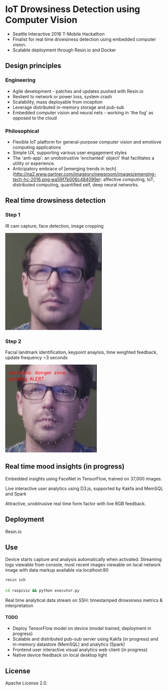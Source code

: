 
# IoT Drowsiness Detection using Computer Vision 

* Seattle Interactive 2016 T-Mobile Hackathon
 * Finalist for real time drowsiness detection using embedded computer vision. 
 * Scalable deployment through Resin.io and Docker 


## Design principles

### Engineering
  
  * Agile development - patches and updates pushed with Resin.io
  * Reslient to network or power loss, system crash
  * Scalability, mass deployable from inception
  * Leverage distributed in-memory storage and pub-sub 
  * Embedded computer vision and neural nets - working in 'the fog' as opposed to the cloud
  
### Philosophical
 * Flexible IoT platform for general-purpose computer vision and emotiove computing applications
 * Simple UX, supporting various user engagement styles
 * The 'anti-app': an unobstrustive 'enchanted' object' that facilitates a utility or experience. 
 * Anticipatory embrace of [emerging trends in tech] (http://na2.www.gartner.com/imagesrv/newsroom/images/emerging-tech-hc-2016.png;wa59f7b006c484099e): affective computing, IoT, distributed computing, quantified self, deep neural networks.




## Real time drowsiness detection

### Step 1
IR cam capture, face detection, image cropping

![Alt text](/images/snapcrop.jpg?raw=true "So tired..") 

### Step 2
Facial landmark identification, keypoint anaylsis, time weighted feedback, update frequency ~3 seconds

![Alt text](/images/alert.jpg?raw=true "alert!") 


## Real time mood insights (in progress)

Embedded insights using FaceNet in TensorFlow, trained on 37,000 images.

Live interactive user analytics using D3.js, supported by Kakfa and MemSQL and Spark

Attractive, unobtrusive real time form factor with live RGB feedback.


## Deployment

Resin.io

## Use


Device starts capture and analysis automatically when activated. Streaming logs viewable from console, most recent images viewable on local network image with data markup available via localhost:80

```bash 
resin ssh

cd raspiviz && python executor.py
```

Real time analytical data stream on SSH: timestamped drowsiness metrics & interpretation



#### TODO
  * Deploy TensorFlow model on device (model trained, deployment in progress)
  * Scalable and distributed pub-sub server using Kakfa (in progress) and in-memory datastore (MemSQL) and analytics (Spark)
  * Frontend user interactive visual analytics web client (in progress) 
  * Native device feedback on local desktop light



## License 
Apache License 2.0.
